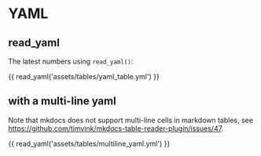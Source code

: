 # YAML

## read_yaml

The latest numbers using `read_yaml()`:

{{ read_yaml('assets/tables/yaml_table.yml') }}

## with a multi-line yaml

Note that mkdocs does not support multi-line cells in markdown tables, see https://github.com/timvink/mkdocs-table-reader-plugin/issues/47.

{{ read_yaml('assets/tables/multiline_yaml.yml') }}